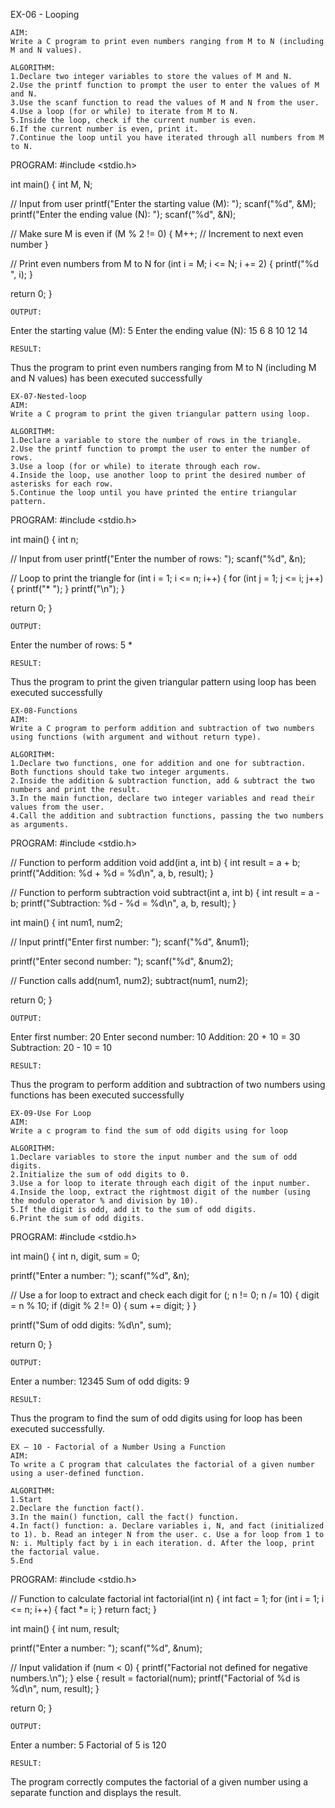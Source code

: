 EX-06 - Looping
~~~
AIM:
Write a C program to print even numbers ranging from M to N (including M and N values).

ALGORITHM:
1.Declare two integer variables to store the values of M and N.
2.Use the printf function to prompt the user to enter the values of M and N.
3.Use the scanf function to read the values of M and N from the user.
4.Use a loop (for or while) to iterate from M to N.
5.Inside the loop, check if the current number is even.
6.If the current number is even, print it.
7.Continue the loop until you have iterated through all numbers from M to N.
~~~
PROGRAM:
#include <stdio.h>

int main() { int M, N;

// Input from user
printf("Enter the starting value (M): ");
scanf("%d", &M);
printf("Enter the ending value (N): ");
scanf("%d", &N);

// Make sure M is even
if (M % 2 != 0) {
    M++;  // Increment to next even number
}

// Print even numbers from M to N
for (int i = M; i <= N; i += 2) {
    printf("%d ", i);
}

return 0;
}
~~~
OUTPUT:
~~~
Enter the starting value (M): 5 Enter the ending value (N): 15 6 8 10 12 14
~~~
RESULT:
~~~
Thus the program to print even numbers ranging from M to N (including M and N values) has been executed successfully
~~~
EX-07-Nested-loop
AIM:
Write a C program to print the given triangular pattern using loop.

ALGORITHM:
1.Declare a variable to store the number of rows in the triangle.
2.Use the printf function to prompt the user to enter the number of rows.
3.Use a loop (for or while) to iterate through each row.
4.Inside the loop, use another loop to print the desired number of asterisks for each row.
5.Continue the loop until you have printed the entire triangular pattern.
~~~
PROGRAM:
#include <stdio.h>

int main() { int n;

// Input from user
printf("Enter the number of rows: ");
scanf("%d", &n);

// Loop to print the triangle
for (int i = 1; i <= n; i++) {
    for (int j = 1; j <= i; j++) {
        printf("* ");
    }
    printf("\n");
}

return 0;
}
~~~
OUTPUT:
~~~
Enter the number of rows: 5 *
~~~
RESULT:
~~~
Thus the program to print the given triangular pattern using loop has been executed successfully
~~~
EX-08-Functions
AIM:
Write a C program to perform addition and subtraction of two numbers using functions (with argument and without return type).

ALGORITHM:
1.Declare two functions, one for addition and one for subtraction. Both functions should take two integer arguments.
2.Inside the addition & subtraction function, add & subtract the two numbers and print the result.
3.In the main function, declare two integer variables and read their values from the user.
4.Call the addition and subtraction functions, passing the two numbers as arguments.
~~~
PROGRAM:
#include <stdio.h>

// Function to perform addition void add(int a, int b) { int result = a + b; printf("Addition: %d + %d = %d\n", a, b, result); }

// Function to perform subtraction void subtract(int a, int b) { int result = a - b; printf("Subtraction: %d - %d = %d\n", a, b, result); }

int main() { int num1, num2;

// Input
printf("Enter first number: ");
scanf("%d", &num1);

printf("Enter second number: ");
scanf("%d", &num2);

// Function calls
add(num1, num2);
subtract(num1, num2);

return 0;
}
~~~
OUTPUT:
~~~
Enter first number: 20 Enter second number: 10 Addition: 20 + 10 = 30 Subtraction: 20 - 10 = 10
~~~
RESULT:
~~~
Thus the program to perform addition and subtraction of two numbers using functions has been executed successfully
~~~
EX-09-Use For Loop
AIM:
Write a c program to find the sum of odd digits using for loop

ALGORITHM:
1.Declare variables to store the input number and the sum of odd digits.
2.Initialize the sum of odd digits to 0.
3.Use a for loop to iterate through each digit of the input number.
4.Inside the loop, extract the rightmost digit of the number (using the modulo operator % and division by 10).
5.If the digit is odd, add it to the sum of odd digits.
6.Print the sum of odd digits.
~~~
PROGRAM:
#include <stdio.h>

int main() { int n, digit, sum = 0;

printf("Enter a number: ");
scanf("%d", &n);

// Use a for loop to extract and check each digit
for (; n != 0; n /= 10) {
    digit = n % 10;
    if (digit % 2 != 0) {
        sum += digit;
    }
}

printf("Sum of odd digits: %d\n", sum);

return 0;
}
~~~
OUTPUT:
~~~
Enter a number: 12345 Sum of odd digits: 9
~~~
RESULT:
~~~
Thus the program to find the sum of odd digits using for loop has been executed successfully.
~~~
EX – 10 - Factorial of a Number Using a Function
AIM:
To write a C program that calculates the factorial of a given number using a user-defined function.

ALGORITHM:
1.Start
2.Declare the function fact().
3.In the main() function, call the fact() function.
4.In fact() function: a. Declare variables i, N, and fact (initialized to 1). b. Read an integer N from the user. c. Use a for loop from 1 to N: i. Multiply fact by i in each iteration. d. After the loop, print the factorial value.
5.End
~~~
PROGRAM:
#include <stdio.h>

// Function to calculate factorial int factorial(int n) { int fact = 1; for (int i = 1; i <= n; i++) { fact *= i; } return fact; }

int main() { int num, result;

printf("Enter a number: ");
scanf("%d", &num);

// Input validation
if (num < 0) {
    printf("Factorial not defined for negative numbers.\n");
} else {
    result = factorial(num);
    printf("Factorial of %d is %d\n", num, result);
}

return 0;
}
~~~
OUTPUT:
~~~
Enter a number: 5 Factorial of 5 is 120
~~~
RESULT:
~~~
The program correctly computes the factorial of a given number using a separate function and displays the result.
~~~
